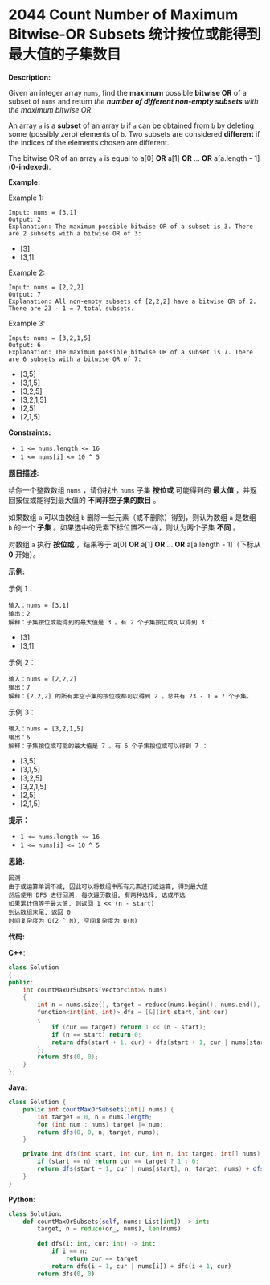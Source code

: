 # 2044 Count Number of Maximum Bitwise-OR Subsets 统计按位或能得到最大值的子集数目

__Description:__

Given an integer array `nums`, find the __maximum__ possible __bitwise OR__ of a subset of `nums` and return _the __number of different non-empty subsets__ with the maximum bitwise OR_.

An array `a` is a __subset__ of an array `b` if `a` can be obtained from `b` by deleting some (possibly zero) elements of `b`. Two subsets are considered __different__ if the indices of the elements chosen are different.

The bitwise OR of an array `a` is equal to a[0] __OR__ a[1] __OR__ ... __OR__ a[a.length - 1] (__0-indexed__).

__Example:__

Example 1:

```text
Input: nums = [3,1]
Output: 2
Explanation: The maximum possible bitwise OR of a subset is 3. There are 2 subsets with a bitwise OR of 3:
```

- [3]
- [3,1]

Example 2:

```text
Input: nums = [2,2,2]
Output: 7
Explanation: All non-empty subsets of [2,2,2] have a bitwise OR of 2. There are 23 - 1 = 7 total subsets.
```

Example 3:

```text
Input: nums = [3,2,1,5]
Output: 6
Explanation: The maximum possible bitwise OR of a subset is 7. There are 6 subsets with a bitwise OR of 7:
```

- [3,5]
- [3,1,5]
- [3,2,5]
- [3,2,1,5]
- [2,5]
- [2,1,5]

__Constraints:__

- `1 <= nums.length <= 16`
- `1 <= nums[i] <= 10 ^ 5`

__题目描述:__

给你一个整数数组 `nums` ，请你找出 `nums` 子集 __按位或__ 可能得到的 __最大值__ ，并返回按位或能得到最大值的 __不同非空子集的数目__ 。

如果数组 `a` 可以由数组 `b` 删除一些元素（或不删除）得到，则认为数组 `a` 是数组 `b` 的一个 __子集__ 。如果选中的元素下标位置不一样，则认为两个子集 __不同__ 。

对数组 `a` 执行 __按位或__ ，结果等于 a[0] __OR__ a[1] __OR__ ... __OR__ a[a.length - 1]（下标从 __0__ 开始）。

__示例:__

示例 1：

```text
输入：nums = [3,1]
输出：2
解释：子集按位或能得到的最大值是 3 。有 2 个子集按位或可以得到 3 ：
```

- [3]
- [3,1]

示例 2：

```text
输入：nums = [2,2,2]
输出：7
解释：[2,2,2] 的所有非空子集的按位或都可以得到 2 。总共有 23 - 1 = 7 个子集。
```

示例 3：

```text
输入：nums = [3,2,1,5]
输出：6
解释：子集按位或可能的最大值是 7 。有 6 个子集按位或可以得到 7 ：
```

- [3,5]
- [3,1,5]
- [3,2,5]
- [3,2,1,5]
- [2,5]
- [2,1,5]

__提示：__

- `1 <= nums.length <= 16`
- `1 <= nums[i] <= 10 ^ 5`

__思路:__

```text
回溯
由于或运算单调不减, 因此可以将数组中所有元素进行或运算, 得到最大值
然后使用 DFS 进行回溯, 每次遍历数组, 有两种选择, 选或不选
如果累计值等于最大值, 则返回 1 << (n - start)
到达数组末尾, 返回 0
时间复杂度为 O(2 ^ N), 空间复杂度为 O(N)
```

__代码:__

__C++__:

```C++
class Solution 
{
public:
    int countMaxOrSubsets(vector<int>& nums) 
    {
        int n = nums.size(), target = reduce(nums.begin(), nums.end(), 0, bit_or{});
        function<int(int, int)> dfs = [&](int start, int cur)
        {
            if (cur == target) return 1 << (n - start);
            if (n == start) return 0;
            return dfs(start + 1, cur) + dfs(start + 1, cur | nums[start]);
        };
        return dfs(0, 0);
    }
};
```

__Java__:

```Java
class Solution {
    public int countMaxOrSubsets(int[] nums) {
        int target = 0, n = nums.length;
        for (int num : nums) target |= num;
        return dfs(0, 0, n, target, nums);
    }

    private int dfs(int start, int cur, int n, int target, int[] nums) {
        if (start == n) return cur == target ? 1 : 0;
        return dfs(start + 1, cur | nums[start], n, target, nums) + dfs(start + 1, cur, n, target, nums);
    }
}
```

__Python__:

```Python
class Solution:
    def countMaxOrSubsets(self, nums: List[int]) -> int:
        target, n = reduce(or_, nums), len(nums)
        
        def dfs(i: int, cur: int) -> int:
            if i == n:
                return cur == target
            return dfs(i + 1, cur | nums[i]) + dfs(i + 1, cur)
        return dfs(0, 0)
```
